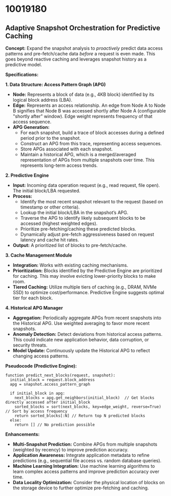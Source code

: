 # 10019180

## Adaptive Snapshot Orchestration for Predictive Caching

**Concept:** Expand the snapshot analysis to *proactively* predict data access patterns and pre-fetch/cache data *before* a request is even made. This goes beyond reactive caching and leverages snapshot history as a predictive model.

**Specifications:**

**1. Data Structure: Access Pattern Graph (APG)**

*   **Node:** Represents a block of data (e.g., 4KB block) identified by its logical block address (LBA).
*   **Edge:** Represents an access relationship.  An edge from Node A to Node B signifies that Node B was accessed shortly after Node A (configurable "shortly after" window). Edge weight represents frequency of that access sequence.
*   **APG Generation:**
    *   For each snapshot, build a trace of block accesses during a defined period prior to the snapshot.
    *   Construct an APG from this trace, representing access sequences.
    *   Store APGs associated with each snapshot.
    *   Maintain a historical APG, which is a merged/averaged representation of APGs from multiple snapshots over time. This represents long-term access trends.

**2. Predictive Engine**

*   **Input:** Incoming data operation request (e.g., read request, file open). The initial block/LBA requested.
*   **Process:**
    *   Identify the most recent snapshot relevant to the request (based on timestamp or other criteria).
    *   Lookup the initial block/LBA in the snapshot’s APG.
    *   Traverse the APG to identify likely subsequent blocks to be accessed (highest weighted edges).
    *   Prioritize pre-fetching/caching these predicted blocks.
    *   Dynamically adjust pre-fetch aggressiveness based on request latency and cache hit rates.
*   **Output:** A prioritized list of blocks to pre-fetch/cache.

**3. Cache Management Module**

*   **Integration:** Works with existing caching mechanisms.
*   **Prioritization:**  Blocks identified by the Predictive Engine are prioritized for caching. This may involve evicting lower-priority blocks to make room.
*   **Tiered Caching:** Utilize multiple tiers of caching (e.g., DRAM, NVMe SSD) to optimize cost/performance. Predictive Engine suggests optimal tier for each block.

**4. Historical APG Manager**

*   **Aggregation:** Periodically aggregate APGs from recent snapshots into the Historical APG. Use weighted averaging to favor more recent snapshots.
*   **Anomaly Detection:** Detect deviations from historical access patterns. This could indicate new application behavior, data corruption, or security threats.
*   **Model Update:** Continuously update the Historical APG to reflect changing access patterns.

**Pseudocode (Predictive Engine):**

```
function predict_next_blocks(request, snapshot):
  initial_block = request.block_address
  apg = snapshot.access_pattern_graph

  if initial_block in apg:
    next_blocks = apg.get_neighbors(initial_block)  // Get blocks directly accessed after initial_block
    sorted_blocks = sort(next_blocks, key=edge_weight, reverse=True) // Sort by access frequency
    return sorted_blocks[:N] // Return top N predicted blocks
  else:
    return [] // No prediction possible
```

**Enhancements:**

*   **Multi-Snapshot Prediction:** Combine APGs from multiple snapshots (weighted by recency) to improve prediction accuracy.
*   **Application Awareness:** Integrate application metadata to refine predictions (e.g., sequential file access vs. random database queries).
*   **Machine Learning Integration:** Use machine learning algorithms to learn complex access patterns and improve prediction accuracy over time.
*   **Data Locality Optimization:** Consider the physical location of blocks on the storage device to further optimize pre-fetching and caching.
